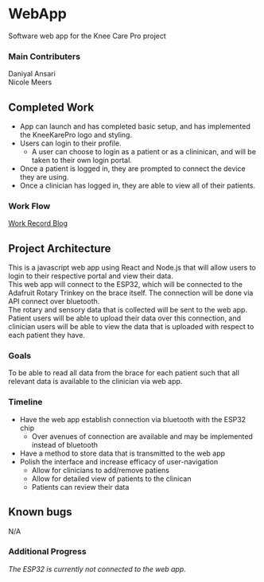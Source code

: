 # WebApp
Software web app for the Knee Care Pro project

### Main Contributers
Daniyal Ansari \
Nicole Meers

## Completed Work
* App can launch and has completed basic setup, and has implemented the KneeKarePro logo and styling. 
* Users can login to their profile.
  * A user can choose to login as a patient or as a clininican, and will be taken to their own login portal.
* Once a patient is logged in, they are prompted to connect the device they are using.
* Once a clinician has logged in, they are able to view all of their patients.


### Work Flow
[Work Record Blog](https://kneekarepro.blogspot.com/)

## Project Architecture
This is a javascript web app using React and Node.js that will allow users to login to their respective portal and view their data.\
This web app will connect to the ESP32, which will be connected to the Adafruit Rotary Trinkey on the brace itself.
The connection will be done via API connect over bluetooth.\
The rotary and sensory data that is collected will be sent to the web app.
Patient users will be able to upload their data over this connection, and clinician users will be able to view the data that is uploaded with respect to each patient they have.

### Goals
To be able to read all data from the brace for each patient such that all relevant data is available to the clinician via web app.

### Timeline
* Have the web app establish connection via bluetooth with the ESP32 chip
  * Over avenues of connection are available and may be implemented instead of bluetooth
* Have a method to store data that is transmitted to the web app
* Polish the interface and increase efficacy of user-navigation
  * Allow for clinicians to add/remove patiens
  * Allow for detailed view of patients to the clinican
  * Patients can review their data

## Known bugs
N/A

### Additional Progress
_The ESP32 is currently not connected to the web app._

